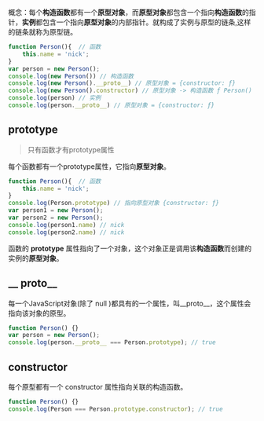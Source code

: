 
概念：每个**构造函数**都有一个**原型对象**，而**原型对象**都包含一个指向**构造函数**的指针，**实例**都包含一个指向**原型对象**的内部指针。就构成了实例与原型的链条,这样的链条就称为原型链。

```js
function Person(){  // 函数
    this.name = 'nick';
}
var person = new Person();
console.log(new Person()) // 构造函数
console.log(new Person().__proto__) // 原型对象 = {constructor: ƒ}
console.log(new Person().constructor) // 原型对象 -> 构造函数 ƒ Person()
console.log(person) // 实例
console.log(person.__proto__) // 原型对象 = {constructor: ƒ}
```

## prototype 
> 只有函数才有prototype属性

每个函数都有一个prototype属性，它指向**原型对象**。

```js
function Person(){  // 函数
    this.name = 'nick';
}
console.log(Person.prototype) // 指向原型对象 {constructor: ƒ}
var person1 = new Person();
var person2 = new Person();
console.log(person1.name) // nick
console.log(person2.name) // nick
```
函数的 **prototype** 属性指向了一个对象，这个对象正是调用该**构造函数**而创建的实例的**原型对象**。

## __ proto__

每一个JavaScript对象(除了 null )都具有的一个属性，叫__proto__，这个属性会指向该对象的原型。

```js
function Person() {}
var person = new Person();
console.log(person.__proto__ === Person.prototype); // true
```

## constructor
每个原型都有一个 constructor 属性指向关联的构造函数。
```js
function Person() {}
console.log(Person === Person.prototype.constructor); // true
```
